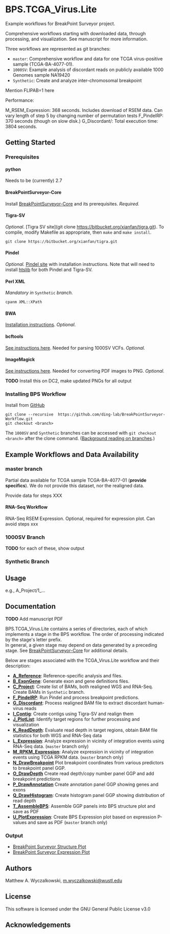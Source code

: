 # BPS.TCGA_Virus.Lite 
Example workflows for BreakPoint Surveyor project.  

Comprehensive workflows starting with downloaded data, through processing, and visualization.  See manuscript
for more information.  

Three workflows are represented as git branches:

* `master`: Comprehensive workflow and data for one TCGA virus-positive sample (TCGA-BA-4077-01).
* `1000SV`: Example analysis of discordant reads on publicly available 1000 Genomes sample NA19420
* `Synthetic`: Create and analyze inter-chromosomal breakpoint

Mention FLIPAB=1 here

Performance:

M_RSEM_Expression: 368 seconds.  Includes download of RSEM data.  Can vary length of step 5 by changing number of permutation tests
F_PindelRP: 370 seconds (though on slow disk.)
G_Discordant/: Total execution time: 3804 seconds.


## Getting Started


### Prerequisites

#### python
Needs to be (currently) 2.7

#### BreakPointSurveyor-Core
Install [BreakPointSurveyor-Core](https://github.com/ding-lab/BreakPointSurveyor-Core) and its prerequisites.  _Required._

#### Tigra-SV

_Optional_.  [Tigra SV site](git clone https://bitbucket.org/xianfan/tigra.git).  To compile, modify Makefile as appropriate, then `make` and `make install`.

`git clone https://bitbucket.org/xianfan/tigra.git`

#### Pindel

_Optional._ [Pindel site](https://github.com/genome/pindel) with installation
instructions.  Note that will need to install
[htslib](https://github.com/samtools/htslib) for both Pindel and Tigra-SV.

#### Perl XML

_Mandatory in_ `Synthetic` _branch._

`cpanm XML::XPath`

#### BWA

[Installation instructions](https://sourceforge.net/projects/bio-bwa/files/).  _Optional_.

#### bcftools

[See instructions here](https://github.com/samtools/bcftools).  Needed for parsing 1000SV VCFs.  _Optional._ 

#### ImageMagick

[See instructions here](https://www.imagemagick.org/script/download.php).  Needed for converting PDF images to PNG.  _Optional._

**TODO** Install this on DC2, make updated PNGs for all output

### Installing BPS Workflow

Install from [GitHub](https://github.com/)

```
git clone --recursive  https://github.com/ding-lab/BreakPointSurveyor-Workflow.git
git checkout <branch>
```

The `1000SV` and `Synthetic` branches can be accessed with `git checkout <branch>` after the clone command.
([Background reading on branches](https://git-scm.com/book/en/v2/Git-Branching-Branches-in-a-Nutshell).)


## Example Workflows and Data Availability

### master branch

Partial data available for TCGA sample TCGA-BA-4077-01 (**provide specifics**).  We do not
provide this dataset, nor the realigned data.

Provide data for steps XXX

#### RNA-Seq Workflow
RNA-Seq RSEM Expression.  Optional, required for expression plot.  Can avoid steps xxx

### 1000SV Branch

**TODO** for each of these, show output

### Synthetic Branch



## Usage
e.g., A_Project/1_...


## Documentation

**TODO** Add manuscript PDF

BPS.TCGA_Virus.Lite contains a series of directories, each of which implements
a stage in the BPS workflow. The order of processing indicated by the stage's letter prefix.  
In general, a given stage may depend on data generated by a preceding stage.
See [BreakPointSurveyor-Core](https://github.com/ding-lab/BreakPointSurveyor-Core) for additional details.

Below are stages associated with the TCGA_Virus.Lite workflow and their description:

* **[A_Reference](A_Reference/README.md)**: Reference-specific analysis and files.
* **[B_ExonGene](B_ExonGene/README.md)**: Generate exon and gene definitions files.
* **[C_Project](C_Project/README.md)**: Create list of BAMs, both realigned WGS and RNA-Seq.  Create BAMs in `Synthetic` branch.
* **[F_PindelRP](F_PindelRP/README.md)**: Run Pindel and process breakpoint predictions.
* **[G_Discordant](G_Discordant/README.md)**: Process realigned BAM file to extract discordant human-virus reads
* **[I_Contig](I_Contig/README.md)**: Create contigs using Tigra-SV and realign them
* **[J_PlotList](J_PlotList/README.md)**: Identify target regions for further processing and visualization
* **[K_ReadDepth](K_ReadDepth/README.md)**: Evaluate read depth in target regions, obtain BAM file statistics for both WGS and RNA-Seq data
* **[L_Expression](L_Expression/README.md)**: Analyze expression in vicinity of integration events using RNA-Seq data. (`master` branch only)
* **[M_RPKM_Expression](M_RPKM_Expression/README.md)**: Analyze expression in vicinity of integration events using TCGA RPKM data. (`master` branch only)
* **[N_DrawBreakpoint](N_DrawBreakpoint/README.md)** Plot breakpoint coordinates from various predictors to breakpoint panel GGP.
* **[O_DrawDepth](O_DrawDepth/README.md)** Create read depth/copy number panel GGP and add breakpoint predictions
* **[P_DrawAnnotation](P_DrawAnnotation/README.md)** Create annotation panel GGP showing genes and exons
* **[Q_DrawHistogram](Q_DrawHistogram/README.md)**: Create histogram panel GGP showing distribution of read depth
* **[T_AssembleBPS](T_AssembleBPS/README.md)**: Assemble GGP panels into BPS structure plot and save as PDF
* **[U_PlotExpression](U_PlotExpression/README.md)**: Create BPS Expression plot based on expression P-values and save as PDF (`master` branch only)

### Output

* [BreakPoint Surveyor Structure Plot](T_AssembleBPS/plots/TCGA-BA-4077-01B-01D-2268-08.AA.chr14.BreakpointSurvey.pdf)
* [BreakPoint Surveyor Expression Plot](U_RPKMBubble/plots/TCGA-BA-4077-01B-01D-2268-08.AA.chr14.FDR.bubble.pdf)


## Authors
Matthew A. Wyczalkowski, m.wyczalkowski@wustl.edu

## License
This software is licensed under the GNU General Public License v3.0

## Acknowledgements
